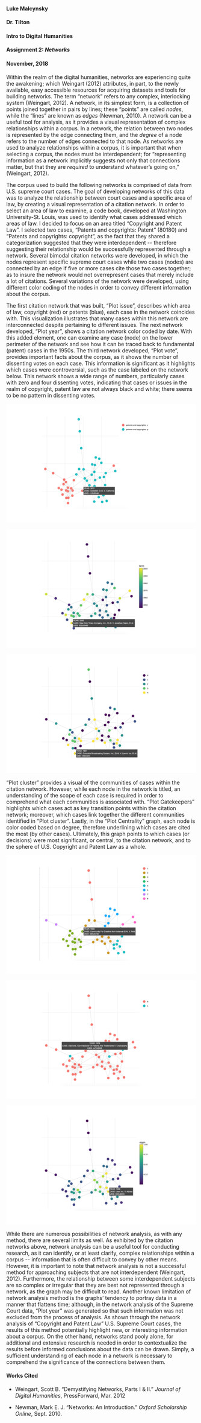 #### Luke Malcynsky
#### Dr. Tilton
#### Intro to Digital Humanities
#### Assignment 2: *Networks*
#### November, 2018


Within the realm of the digital humanities, networks are experiencing quite the awakening; which Weingart (2012) attributes, in part, to the newly available, easy accessible resources for acquiring datasets and tools for building networks. The term “network” refers to any complex, interlocking system (Weingart, 2012). A network, in its simplest form, is a collection of points joined together in pairs by lines; these “points” are called *nodes*, while the “lines” are known as *edges* (Newman, 2010). A network can be a useful tool for analysis, as it provides a visual representation of complex relationships within a corpus. In a network, the relation between two nodes is represented by the edge connecting them, and the *degree* of a node refers to the number of edges connected to that node. As networks are used to analyze relationships within a corpus, it is important that when selecting a corpus, the nodes must be interdependent; for “representing information as a network implicitly suggests not only that connections matter, but that they are *required* to understand whatever’s going on,” (Weingart, 2012). 


The corpus used to build the following networks is comprised of data from U.S. supreme court cases. The goal of developing networks of this data was to analyze the relationship between court cases and a specific area of law, by creating a visual representation of a citation network. In order to select an area of law to examine, a code book, developed at Washington University-St. Louis, was used to identify what cases addressed which areas of law. I decided to focus on an area titled “Copyright and Patent Law”. I selected two cases, “Patents and copyrights: Patent” (80180) and “Patents and copyrights: copyright”, as the fact that they shared a categorization suggested that they were interdependent -- therefore suggesting their relationship would be successfully represented through a network. Several bimodal citation networks were developed, in which the nodes represent specific supreme court cases while two cases (nodes) are connected by an edge if five or more cases cite those two cases together; as to insure the network would not overrepresent cases that merely include a lot of citations. Several variations of the network were developed, using different color coding of the nodes in order to convey different information about the corpus.


The first citation network that was built, “Plot issue”, describes which area of law, copyright (red) or patents (blue), each case in the network coincides with. This visualization illustrates that many cases within this network are interconnected despite pertaining to different issues. The next network developed, “Plot year”, shows a citation network color coded by date. With this added element, one can examine any case (node) on the lower perimeter of the network and see how it can be traced back to fundamental (patent) cases in the 1950s. The third network developed, “Plot vote”, provides important facts about the corpus, as it shows the number of dissenting votes on each case. This information is significant as it highlights which cases were controversial, such as the case labeled on the network below. This network shows a wide range of numbers, particularly cases with zero and four dissenting votes, indicating that cases or issues in the realm of copyright, patent law are not always black and white; there seems to be no pattern in dissenting votes. 


![Issue(label)](https://github.com/introdh/intro-dh2018-Lmalcynsky/blob/master/images/Issue(label).png)


![Year(label)](https://github.com/introdh/intro-dh2018-Lmalcynsky/blob/master/images/Year(label).png)


![Vote(label)](https://github.com/introdh/intro-dh2018-Lmalcynsky/blob/master/images/Vote(label).png)


“Plot cluster” provides a visual of the communities of cases within the citation network. However, while each node in the network is titled, an understanding of the scope of each case is required in order to comprehend what each communities is associated with. “Plot Gatekeepers” highlights which cases act as key transition points within the citation network; moreover, which cases link together the different communities identified in “Plot cluster”. Lastly, in the “Plot Centrality” graph, each node is color coded based on degree, therefore underlining which cases are cited the most (by other cases). Ultimately, this graph points to which cases (or decisions) were most significant, or central, to the citation network, and to the sphere of U.S. Copyright and Patent Law as a whole. 


![Cluster(label)](https://github.com/introdh/intro-dh2018-Lmalcynsky/blob/master/images/Cluster(label).png)


![Gatekeeper(label)](https://github.com/introdh/intro-dh2018-Lmalcynsky/blob/master/images/Gatekeeper(label).png)


![Centrality(label)](https://github.com/introdh/intro-dh2018-Lmalcynsky/blob/master/images/Centrality(label).png)


While there are numerous possibilities of network analysis, as with any method, there are several limits as well. As exhibited by the citation networks above, network analysis can be a useful tool for conducting research, as it can identify, or at least clarify, complex relationships within a corpus -- information that is often difficult to convey by other means. However, it is important to note that network analysis is not a successful method for approaching subjects that are not interdependent (Weingart, 2012). Furthermore, the relationship between some interdependent subjects are so complex or irregular that they are best not represented through a network, as the graph may be difficult to read. Another known limitation of network analysis method is the graphs’ tendency to portray data in a manner that flattens time; although, in the network analysis of the Supreme Court data, “Plot year” was generated so that such information was not excluded from the process of analysis. As shown through the network analysis of “Copyright and Patent Law” U.S. Supreme Court cases, the results of this method potentially highlight new, or interesting information about a corpus. On the other hand, networks stand pooly alone, for additional and extensive research is needed in order to contextualize the results before informed conclusions about the data can be drawn. Simply, a sufficient understanding of each node in a network is necessary to comprehend the significance of the connections between them. 


#### Works Cited


* Weingart, Scott B. “Demystifying Networks, Parts I & II.” *Journal of Digital Humanities*, PressForward, Mar. 2012


* Newman, Mark E. J. “Networks: An Introduction.” *Oxford Scholarship Online*, Sept. 2010.


